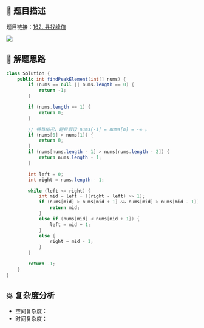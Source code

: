 ## 📃 题目描述

题目链接：[162. 寻找峰值](https://leetcode.cn/problems/find-peak-element/)

![](https://cs-wiki.oss-cn-shanghai.aliyuncs.com/img/image-20220801170419804.png)

## 🔔 解题思路


```java
class Solution {
    public int findPeakElement(int[] nums) {
        if (nums == null || nums.length == 0) {
            return -1;
        }

        if (nums.length == 1) {
            return 0;
        }

        // 特殊情况，题目假设 nums[-1] = nums[n] = -∞ 。
        if (nums[0] > nums[1]) {
            return 0;
        }
        if (nums[nums.length - 1] > nums[nums.length - 2]) {
            return nums.length - 1;
        }

        int left = 0;
        int right = nums.length - 1;

        while (left <= right) {
            int mid = left + ((right - left) >> 1);
            if (nums[mid] > nums[mid + 1] && nums[mid] > nums[mid - 1]) {
                return mid;
            }
            else if (nums[mid] < nums[mid + 1]) {
                left = mid + 1;
            }
            else {
                right = mid - 1;
            }
        }

        return -1;
    }
}
```

## 💥 复杂度分析

- 空间复杂度：
- 时间复杂度：

